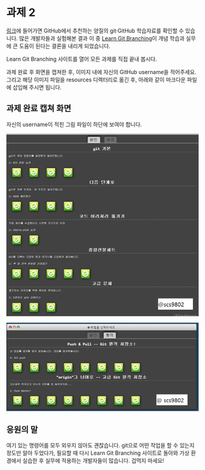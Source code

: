 # 과제 2

[링크](http://try.github.io/)에 들어가면 GitHub에서 추천하는 양질의 git·GitHub 학습자료를  확인할 수 있습니다. 많은 개발자들과 실험해본 결과 이 중 [Learn Git Branching](https://learngitbranching.js.org/)이 개념 학습과 실무에 큰 도움이 된다는 결론을 내리게 되었습니다.

Learn Git Branching 사이트를 열어 모든 과제를 직접 끝내 봅시다.

과제 완료 후 화면을 캡쳐한 후, 이미지 내에 자신의 GitHub username을 적어주세요. 그리고 해당 이미지 파일을 resources 디렉터리로 옮긴 후, 아래와 같이 마크다운 파일에 삽입해 주시면 됩니다.


## 과제 완료 캡쳐 화면

자신의 username이 적힌 그림 파일이 하단에 보여야 합니다.

![chansik-1](../resources/chansik-1.png)

![chansik-2](../resources/chansik-2.png)

## 응원의 말

여기 있는 명령어를 모두 외우지 않아도 괜찮습니다. git으로 어떤 작업을 할 수 있는지 정도만 알아 두었다가, 필요할 때 다시 Learn Git Branching 사이트로 돌아와 가상 환경에서 실습한 후 실무에 적용하는 개발자들이 많습니다. 겁먹지 마세요!




